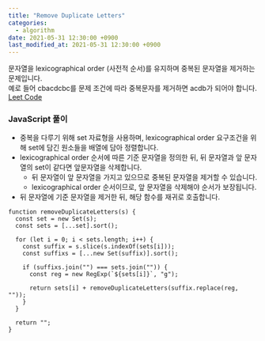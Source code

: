 ```yaml
---
title: "Remove Duplicate Letters"
categories: 
  - algorithm
date: 2021-05-31 12:30:00 +0900
last_modified_at: 2021-05-31 12:30:00 +0900
---
```


문자열을 lexicographical order (사전적 순서)를 유지하며 중복된 문자열을 제거하는 문제입니다.  
예로 들어 cbacdcbc를 문제 조건에 따라 중복문자를 제거하면 acdb가 되어야 합니다.  
[Leet Code](https://leetcode.com/problems/remove-duplicate-letters)

### JavaScript 풀이
- 중복을 다루기 위해 set 자료형을 사용하며, lexicographical order 요구조건을 위해 set에 담긴 원소들을 배열에 담아 정렬합니다.
- lexicographical order 순서에 따른 기준 문자열을 정의한 뒤, 뒤 문자열과 앞 문자열의 set이 같다면 앞문자열을 삭제합니다.
  - 뒤 문자열이 앞 문자열을 가지고 있으므로 중복된 문자열을 제거할 수 있습니다.
  - lexicographical order 순서이므로, 앞 문자열을 삭제해야 순서가 보장됩니다.
- 뒤 문자열에 기준 문자열을 제거한 뒤, 해당 함수를 재귀로 호출합니다.


```
function removeDuplicateLetters(s) {
  const set = new Set(s);
  const sets = [...set].sort();

  for (let i = 0; i < sets.length; i++) {
    const suffix = s.slice(s.indexOf(sets[i]));
    const suffixs = [...new Set(suffix)].sort();

    if (suffixs.join("") === sets.join("")) {
      const reg = new RegExp(`${sets[i]}`, "g");

      return sets[i] + removeDuplicateLetters(suffix.replace(reg, ""));
    }
  }

  return "";
}

```
